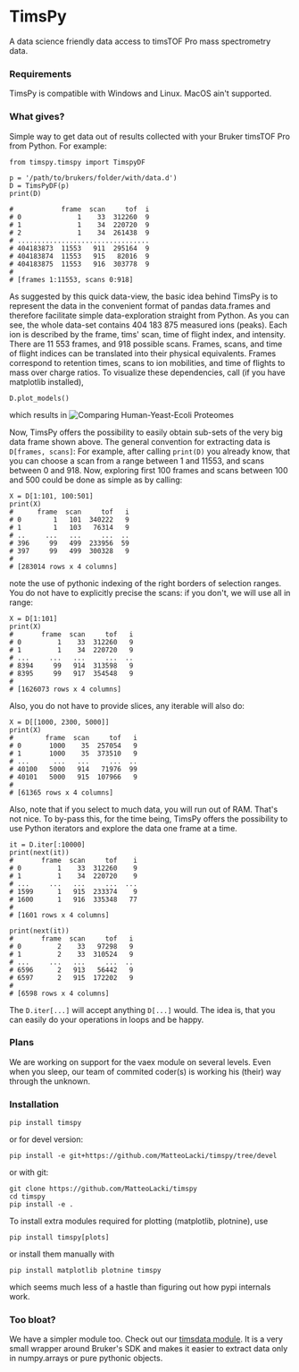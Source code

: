# TimsPy

A data science friendly data access to timsTOF Pro mass spectrometry data.

### Requirements

TimsPy is compatible with Windows and Linux.
MacOS ain't supported.

### What gives?

Simple way to get data out of results collected with your Bruker timsTOF Pro from Python.
For example:

```{python}
from timspy.timspy import TimspyDF

p = '/path/to/brukers/folder/with/data.d')
D = TimsPyDF(p)
print(D)
                                                                                    
#            frame  scan     tof  i                                                             
# 0              1    33  312260  9                                                             
# 1              1    34  220720  9                                                             
# 2              1    34  261438  9                                                             
# .................................                                                             
# 404183873  11553   911  295164  9                                                             
# 404183874  11553   915   82016  9                                                             
# 404183875  11553   916  303778  9                                                             
# 
# [frames 1:11553, scans 0:918]           
```

As suggested by this quick data-view, the basic idea behind TimsPy is to represent the data in the convenient format of pandas data.frames and therefore facilitate simple data-exploration straight from Python.
As you can see, the whole data-set contains 404 183 875 measured ions (peaks).
Each ion is described by the frame, tims' scan, time of flight index, and intensity.
There are 11 553 frames, and 918 possible scans.
Frames, scans, and time of flight indices can be translated into their physical equivalents.
Frames correspond to retention times, scans to ion mobilities, and time of flights to mass over charge ratios.
To visualize these dependencies, call (if you have matplotlib installed),
```{python}
D.plot_models()
``` 
which results in
![](https://github.com/MatteoLacki/timspy/blob/devel/models.png "Comparing Human-Yeast-Ecoli Proteomes")

Now, TimsPy offers the possibility to easily obtain sub-sets of the very big data frame shown above.
The general convention for extracting data is `D[frames, scans]`:
For example, after calling `print(D)` you already know, that you can choose a scan from a range between 1 and 11553, and scans between 0 and 918.
Now, exploring first 100 frames and scans between 100 and 500 could be done as simple as by calling:
```{python}
X = D[1:101, 100:501]
print(X)
#      frame  scan     tof   i                                                                  
# 0        1   101  340222   9                                                                  
# 1        1   103   76314   9                                                                  
# ..     ...   ...     ...  ..                                                                  
# 396     99   499  233956  59                                                                  
# 397     99   499  300328   9                                                                  
#                                                                                               
# [283014 rows x 4 columns]
```
note the use of pythonic indexing of the right borders of selection ranges.
You do not have to explicitly precise the scans: if you don't, we will use all in range:
```{python}
X = D[1:101]
print(X)
#       frame  scan     tof   i                                                                 
# 0         1    33  312260   9
# 1         1    34  220720   9
# ...     ...   ...     ...  ..
# 8394     99   914  313598   9
# 8395     99   917  354548   9
# 
# [1626073 rows x 4 columns]
```
Also, you do not have to provide slices, any iterable will also do:
```{python}
X = D[[1000, 2300, 5000]]
print(X)
#        frame  scan     tof   i                                                                
# 0       1000    35  257054   9
# 1       1000    35  373510   9
# ...      ...   ...     ...  ..
# 40100   5000   914   71976  99
# 40101   5000   915  107966   9
# 
# [61365 rows x 4 columns]
```

Also, note that if you select to much data, you will run out of RAM.
That's not nice.
To by-pass this, for the time being, TimsPy offers the possibility to use Python iterators and explore the data one frame at a time.
```{python}
it = D.iter[:10000]
print(next(it))
#       frame  scan     tof    i
# 0         1    33  312260    9
# 1         1    34  220720    9
# ...     ...   ...     ...  ...
# 1599      1   915  233374    9
# 1600      1   916  335348   77
# 
# [1601 rows x 4 columns]

print(next(it))
#       frame  scan     tof   i
# 0         2    33   97298   9
# 1         2    33  310524   9
# ...     ...   ...     ...  ..
# 6596      2   913   56442   9
# 6597      2   915  172202   9
# 
# [6598 rows x 4 columns]
```
The `D.iter[...]` will accept anything `D[...]` would.
The idea is, that you can easily do your operations in loops and be happy.


### Plans
We are working on support for the vaex module on several levels.
Even when you sleep, our team of commited coder(s) is working his (their) way through the unknown.


### Installation

```{bash}
pip install timspy
```
or for devel version:
```{bash}
pip install -e git+https://github.com/MatteoLacki/timspy/tree/devel
```
or with git:
```{bash}
git clone https://github.com/MatteoLacki/timspy
cd timspy
pip install -e .
```

To install extra modules required for plotting (matplotlib, plotnine), use
```{bash}
pip install timspy[plots]
```
or install them manually with
```{bash}
pip install matplotlib plotnine timspy
```
which seems much less of a hastle than figuring out how pypi internals work.

### Too bloat?

We have a simpler module too.
Check out our [timsdata module](https://github.com/MatteoLacki/timsdata).
It is a very small wrapper around Bruker's SDK and makes it easier to extract data only in numpy.arrays or pure pythonic objects.